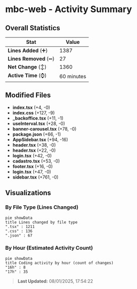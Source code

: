# mbc-web - Activity Summary 

## Overall Statistics

| Stat                   | Value                                                             |
| ---------------------- | ----------------------------------------------------------------- |
| **Lines Added** (➕)   | 1387                                          |
| **Lines Removed** (➖) | 27                                        |
| **Net Change** (↕)    | 1360                |
| **Active Time** (⌚)   | 60 minutes |


## Modified Files
- **index.tsx** (+4, -0)
- **index.css** (+127, -9)
- **_backoffice.tsx** (+11, -1)
- **useInterval.tsx** (+28, -0)
- **banner-carousel.tsx** (+78, -0)
- **package.json** (+66, -1)
- **AppSidebar.tsx** (+94, -16)
- **header.tsx** (+38, -0)
- **header.tsx** (+22, -0)
- **login.tsx** (+42, -0)
- **cadastro.tsx** (+53, -0)
- **footer.tsx** (+16, -0)
- **login.tsx** (+47, -0)
- **sidebar.tsx** (+761, -0)

## Visualizations

### By File Type (Lines Changed)

```mermaid
pie showData
title Lines changed by file type
".tsx" : 1211
".css" : 136
".json" : 67
```

### By Hour (Estimated Activity Count)

```mermaid
pie showData
title Coding activity by hour (count of changes)
"16h" : 8
"17h" : 35
```


> **Last Updated:** 08/01/2025, 17:54:22